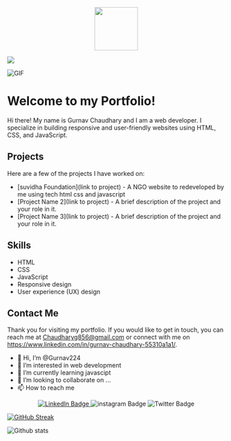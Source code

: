 <div id="header" align="center">
  <img src="https://media.giphy.com/media/M9gbBd9nbDrOTu1Mqx/giphy.gif" width="100"/>
</div>

![](https://komarev.com/ghpvc/?username=Gurnav224)


<img align="center" alt="GIF" src="https://media.giphy.com/media/hrSFdM4rg8VFpXyz2m/giphy.gif" />

# Welcome to my Portfolio!

Hi there! My name is Gurnav Chaudhary and I am a web developer. I specialize in building responsive and user-friendly websites using HTML, CSS, and JavaScript.

## Projects

Here are a few of the projects I have worked on:

- [suvidha Foundation](link to project) - A NGO website to redeveloped by me using tech html css and javascript
- [Project Name 2](link to project) - A brief description of the project and your role in it.
- [Project Name 3](link to project) - A brief description of the project and your role in it.

## Skills

- HTML
- CSS
- JavaScript
- Responsive design
- User experience (UX) design

## Contact Me

Thank you for visiting my portfolio. If you would like to get in touch, you can reach me at Chaudharyg856@gmail.com or connect with me on https://www.linkedin.com/in/gurnav-chaudhary-55310a1a1/.

- 👋 Hi, I’m @Gurnav224
- 👀 I’m interested in web development
- 🌱 I’m currently learning javascipt
- 💞️ I’m looking to collaborate on ...
- 📫 How to reach me 


<div id="badges" align="center">
  <a target="_blank" href="https://www.linkedin.com/in/gurnav-chaudhary-55310a1a1/"> 
  <img src="https://img.shields.io/badge/LinkedIn-blue?style=for-the-badge&logo=linkedin&logoColor=white" alt="LinkedIn Badge"/>
  </a>
  <img src="https://img.shields.io/badge/instagram-red?style=for-the-badge&logo=instagram&logoColor=white" alt="instagram Badge"/>
  <img src="https://img.shields.io/badge/Twitter-blue?style=for-the-badge&logo=twitter&logoColor=white" alt="Twitter Badge"/>
</div>



<!---
Gurnav224/Gurnav224 is a ✨ special ✨ repository because its `README.md` (this file) appears on your GitHub profile.
You can click the Preview link to take a look at your changes.
--->

[![GitHub Streak](https://streak-stats.demolab.com?user=Gurnav224)](https://git.io/streak-stats)



![Github stats](https://github-readme-stats.vercel.app/api?username=Gurnav224)

